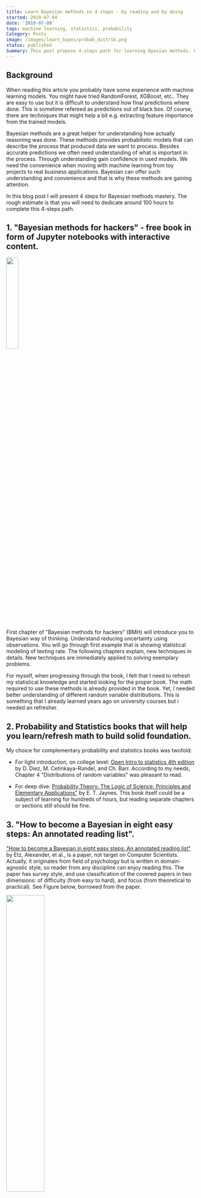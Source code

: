 ```yaml
---
title: Learn Bayesian methods in 4 steps - by reading and by doing
started: 2019-07-04
date: '2019-07-09'
tags: machine learning, statistics, probability
Category: Posts
image: /images/learn_bayes/probab_distrib.png
status: published
Summary: This post propose 4-steps path for learning Byesian methods. First step is goint through the book: "Bayesian methods for hackers", second, use complementary books for probability and statistics, third, read How to become a Bayesian in eight easy steps: An annotated reading list", and last, go throught the book full of exercises: "Think Bayes".
---
```

## Background
When reading this article you probably have some experience with machine learning models. You might have tried RandomForest, XGBoost, etc.. They are easy to use but it is difficult to understand how final predictions where done. This is sometime refereed as predictions out of black box. Of course, there are techniques that might help a bit e.g. extracting feature importance from the trained models. 

Bayesian methods are a great helper for understanding how actually reasoning was done. These methods provides probabilistic models that can describe the process that produced data we want to process. Besides accurate predictions we often need understanding of what is important in the process. Through understanding gain confidence in used models. We need the convenience when moving with machine learning from toy projects to real business applications. Bayesian can offer such understanding and convenience and that is why these methods are gaining attention.

In this blog post I will present 4 steps for Bayesian methods mastery. The rough estimate is that you will need to dedicate around 100 hours to complete this 4-steps path.

## 1. "Bayesian methods for hackers"  - free book in form of Jupyter notebooks with interactive content.

<img style="float: lefts;" src="/images/learn_bayes/bmh.jpg" width="25%" height="25%">

First chapter of "Bayesian methods for hackers" (BMH) will  introduce you to Bayesian way of thinking. Understand reducing uncertainty using observations. You will go through first example that is showing statistical modeling of texting rate. The following chapters explain, new techniques in details. New techniques are immediately applied to solving exemplary problems.

For myself, when progressing through the book, I felt that I need to refresh my statistical knowledge and started looking for the proper book. The math required to use these methods is already provided in the book. Yet, I needed better understanding of different random variable distributions.  This is something that I already learned years ago on university courses but i needed an refresher.

## 2. Probability and Statistics books that will help you learn/refresh math to build solid foundation.
My choice for complementary probability and statistics books was twofold:

* For light introduction, on college level: [Open Intro to statistics 4th edition](https://leanpub.com/openintro-statistics)  by D. Diez, M. Cetinkaya-Rundel, and Ch. Barr. According to my needs, Chapter 4 "Distributions of random variables" was pleasant to read.

* For deep dive: [Probability Theory: The Logic of Science: Principles and Elementary Applications"](http://www.med.mcgill.ca/epidemiology/hanley/bios601/GaussianModel/JaynesProbabilityTheory.pdf) by E. T. Jaynes. This book itself could be a subject of learning for hundreds of hours, but reading separate chapters or sections still should be fine.

## 3. "How to become a Bayesian in eight easy steps: An annotated reading list".
["How to become a Bayesian in eight easy steps: An annotated reading list"](https://psyarxiv.com/ph6sw) by Etz, Alexander, et al., is a paper, not target on Computer Scientists. Actually, it  originates from field of psychology but is written in domain-agnostic style, so reader from any discipline can enjoy reading this. The paper has survey style, and use classification of the covered papers in two dimensions: of difficulty (from easy to hard), and focus (from theoretical to practical). See Figure below, borrowed from the paper.

<img src="/images/learn_bayes/readinglist.png" width="45%" height="45%">

The main paper and references are rather light reading and I found it useful in building context for diving into  Bayesian analysis.

## 4. Exercises to develop Bayesian thinking: "Think Bayes" by Allen Downey.

<img style="float: left;" src="/images/learn_bayes/think_bayes_1.jpg" width="25%" height="25%">

Another great book to learn Bayesian thinking. It is divided to smaller units than BMH  what makes it easier to digest for readers that are quickly loosing attention when reading scientific stuff. When compared to BMH, it has much more examples. Crashing large number of cases is to me very good approach for training Bayesian intuition and learning methods.

Will you give a try to Bayesian methods? If you have proposal of alternative learning path - please share it in the comments.